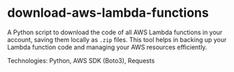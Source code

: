 # download-aws-lambda-functions
A Python script to download the code of all AWS Lambda functions in your account, saving them locally as `.zip` files. This tool helps in backing up your Lambda function code and managing your AWS resources efficiently.

Technologies: Python, AWS SDK (Boto3), Requests
